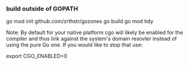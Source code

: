 ### build outside of GOPATH
go mod init github.com/zrthstr/gozones
go build
go mod tidy


Note: By default for your native platform cgo will likely be enabled for the compiler and thus link against the system's domain resovler instead of using the pure Go one. If you would like to stop that use:

export CGO_ENABLED=0
